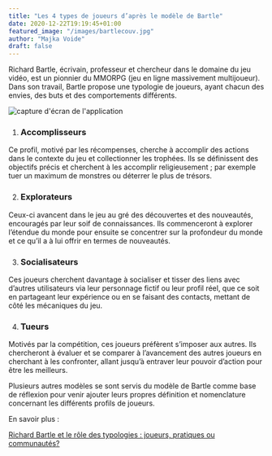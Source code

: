 ```yaml
---
title: "Les 4 types de joueurs d’après le modèle de Bartle"
date: 2020-12-22T19:19:45+01:00
featured_image: "/images/bartlecouv.jpg"
author: "Majka Voide"
draft: false
---
```


Richard Bartle, écrivain, professeur et chercheur dans le domaine du jeu vidéo, est un pionnier du MMORPG (jeu en ligne massivement multijoueur). 
Dans son travail, Bartle propose une typologie de joueurs, ayant chacun des envies, des buts et des comportements différents. 

![capture d'écran de l'application](/images/bartle.jpg)

1.	### Accomplisseurs

Ce profil, motivé par les récompenses, cherche à accomplir des actions dans le contexte du jeu et collectionner les trophées. Ils se définissent des objectifs précis et cherchent à les accomplir religieusement ; par exemple tuer un maximum de monstres ou déterrer le plus de trésors. 


2.	### Explorateurs

Ceux-ci avancent dans le jeu au gré des découvertes et des nouveautés, encouragés par leur soif de connaissances. Ils commenceront à explorer l’étendue du monde pour ensuite se concentrer sur la profondeur du monde et ce qu’il a à lui offrir en termes de nouveautés. 

3.	### Socialisateurs

Ces joueurs cherchent davantage à socialiser et tisser des liens avec d’autres utilisateurs via leur personnage fictif ou leur profil réel, que ce soit en partageant leur expérience ou en se faisant des contacts, mettant de côté les mécaniques du jeu. 

4.	### Tueurs

Motivés par la compétition, ces joueurs préfèrent s’imposer aux autres. Ils chercheront à évaluer et se comparer à l’avancement des autres joueurs en cherchant à les confronter, allant jusqu’à entraver leur pouvoir d’action pour être les meilleurs. 

Plusieurs autres modèles se sont servis du modèle de Bartle comme base de réflexion pour venir ajouter leurs propres définition et nomenclature concernant les différents profils de joueurs. 

En savoir plus :

[Richard Bartle et le rôle des typologies : joueurs, pratiques ou communautés?](https://www.simondor.com/blog/2017/03/richard-bartle-typologies.html)